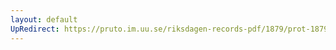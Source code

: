 ```yaml
---
layout: default
UpRedirect: https://pruto.im.uu.se/riksdagen-records-pdf/1879/prot-1879--ak--055/prot-1879--ak--055_050.pdf
---
```


